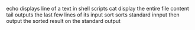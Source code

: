 echo displays line of a text in shell scripts
cat display the entire file content
tail outputs the last few lines of its input
sort sorts standard innput then output the sorted result on the standard output
